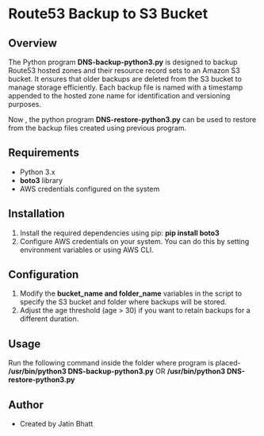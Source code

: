 # Route53 Backup to S3 Bucket

## Overview
The Python program **DNS-backup-python3.py** is designed to backup Route53 hosted zones and their resource record sets to an Amazon S3 bucket. It ensures that older backups are deleted from the S3 bucket to manage storage efficiently. Each backup file is named with a timestamp appended to the hosted zone name for identification and versioning purposes.

Now , the python program **DNS-restore-python3.py** can be used to restore from the backup files created using previous program.
## Requirements
* Python 3.x
* **boto3** library
* AWS credentials configured on the system

## Installation
1. Install the required dependencies using pip: **pip install boto3**
2. Configure AWS credentials on your system. You can do this by setting environment variables or using AWS CLI.

## Configuration
1. Modify the **bucket_name and folder_name** variables in the script to specify the S3 bucket and folder where backups will be stored.
2. Adjust the age threshold (age > 30) if you want to retain backups for a different duration.

## Usage
Run the following command inside the folder where program is placed-
**/usr/bin/python3 DNS-backup-python3.py**
OR
**/usr/bin/python3 DNS-restore-python3.py**

## Author
- Created by Jatin Bhatt
